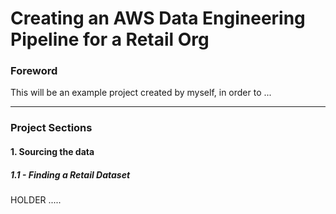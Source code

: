 # Creating an AWS Data Engineering Pipeline for a Retail Org

### Foreword<br>
This will be an example project created by myself, in order to ...

---------

### Project Sections<br>

#### 1. Sourcing the data<br>

##### 1.1 - Finding a Retail Dataset <br>

HOLDER .....
